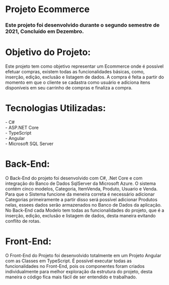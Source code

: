 # Projeto Ecommerce

<h3>Este projeto foi desenvolvido durante o segundo semestre de 2021, Concluído em Dezembro.</h3>

<h1>Objetivo do Projeto:</h1>
Este projeto tem como objetivo representar um Ecommerce onde é possível efetuar compras, existem todas as funcionalidades básicas, como, inserção, edição, exclusão e listagem de dados.
A compra é feita a partir do momento em que o cliente se cadastra como usuário e adiciona itens disponíveis em seu carrinho de compras e finaliza a compra.

<h1>Tecnologias Utilizadas:</h1>
- C#<br>
- ASP.NET Core<br>
- TypeScript<br>
- Angular<br>
- Microsoft SQL Server

<h1>Back-End:</h1> 
O Back-End do projeto foi desenvolvido com C#, .Net Core e com integração do Banco de Dados SqlServer da Microsoft Azure. O sistema contém cinco modelos, Categoria, ItemVenda, Produto, Usuario e Venda.
Para que o Sistema funcione da meneira correta é necessário adicionar Categorias primeiramente a partir disso será possível adicionar Produtos nelas, essees dados serão armazenados no Banco de Dados da aplicação. No Back-End cada Modelo tem todas as funcionalidades do projeto, que é a inserção, edição, exclusão e listagem de dados, desta maneira evitando conflito de rotas.

<h1>Front-End:</h1>
O Front-End do Projeto foi desenvolvido totalmente em um Projeto Angular com as Classes em TypeScript. É possível executar todas as funcionalidades no Front-End, pois os componentes foram criados individualmente para melhor exploração da estrutura do projeto, desta maneira o código fica mais fácil de ser entendido e trabalhado.


